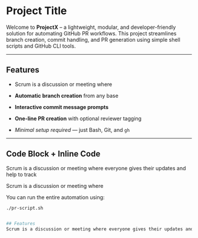 # Project Title

Welcome to **ProjectX** – a lightweight, modular, and developer-friendly solution for automating GitHub PR workflows. This project streamlines branch creation, commit handling, and PR generation using simple shell scripts and GitHub CLI tools.

---

## Features 

- Scrum is a discussion or meeting where 

- **Automatic branch creation** from any base
- **Interactive commit message prompts**
- **One-line PR creation** with optional reviewer tagging
- *Minimal setup required* — just Bash, Git, and `gh`

---

## Code Block + Inline Code
Scrum is a discussion or meeting where everyone gives their updates and help to track

Scrum is a discussion or meeting where 

You can run the entire automation using:

```bash
./pr-script.sh


## Features
Scrum is a discussion or meeting where everyone gives their updates and help to track
